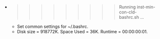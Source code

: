 * >>>>>>>>> Running inst-min-con-cld-bashrc.sh ...
  * Set common settings for ~/.bashrc.
  * Disk size = 918772K. Space Used = 36K. Runtime = 00:00:00:01.
